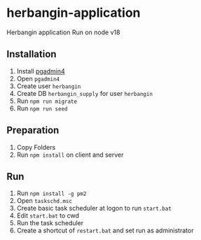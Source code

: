 # herbangin-application
Herbangin application
Run on node v18

## Installation
1. Install [pgadmin4](https://www.pgadmin.org/download/pgadmin-4-windows/)
2. Open `pgadmin4`
3. Create user `herbangin`
4. Create DB `herbangin_supply` for user `herbangin`
5. Run `npm run migrate`
6. Run `npm run seed`

## Preparation
1. Copy Folders
2. Run `npm install` on client and server

## Run
1. Run `npm install -g pm2`
2. Open `taskschd.msc`
3. Create basic task scheduler at logon to run `start.bat`
4. Edit `start.bat` to cwd
5. Run the task scheduler
6. Create a shortcut of `restart.bat` and set run as administrator
